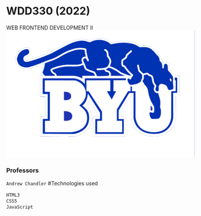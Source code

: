 # WDD330 (2022)
 WEB FRONTEND DEVELOPMENT II
![BYU](images/byu.png)
### Professors
 `Andrew Chandler`
#Technologies used
```
HTML3
CSS5
JavaScript
```